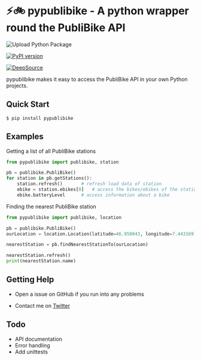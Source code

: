 ⚡️🚲 pypublibike - A python wrapper round the PubliBike API
===============================

![Upload Python Package](https://github.com/eliabieri/pypublibike/workflows/Upload%20Python%20Package/badge.svg)

[![PyPI version](https://badge.fury.io/py/pypublibike.svg)](https://badge.fury.io/py/pypublibike)

[![DeepSource](https://static.deepsource.io/deepsource-badge-light-mini.svg)](https://deepsource.io/gh/eliabieri/pypublibike/?ref=repository-badge)

pypublibike makes it easy to access the PubliBike API in your own Python projects.

Quick Start
-----------
    $ pip install pypublibike

Examples
-----------

Getting a list of all PubliBike stations

```python
from pypublibike import publibike, station

pb = publibike.PubliBike()
for station in pb.getStations():
	station.refresh() 		# refresh load data of station
	ebike = station.ebikes[0] 	# access the bikes/ebikes of the station
	ebike.batteryLevel 		# access information about a bike
```

Finding the nearest PubliBike station

```python
from pypublibike import publibike, location

pb = publibike.PubliBike()
ourLocation = location.Location(latitude=46.950043, longitude=7.443169)

nearestStation = pb.findNearestStationTo(ourLocation)

nearestStation.refresh()
print(nearestStation.name)
```


Getting Help
------------

* Open a issue on GitHub if you run into any problems

* Contact me on [Twitter](https://twitter.com/eliabieri)

Todo
------------

 * API documentation
 * Error handling
 * Add unittests
